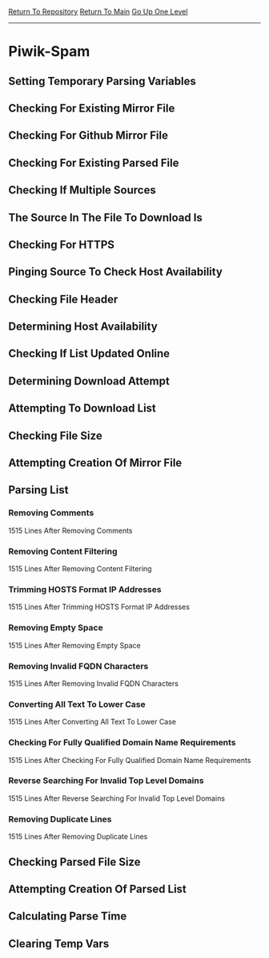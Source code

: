 [Return To Repository](https://github.com/deathbybandaid/piholeparser/)
[Return To Main](https://github.com/deathbybandaid/piholeparser/blob/master/RecentRunLogs/Mainlog.md)
[Go Up One Level](https://github.com/deathbybandaid/piholeparser/blob/master/RecentRunLogs/TopLevelScripts/30-Processing-External-Blacklists.md)
____________________________________
# Piwik-Spam
## Setting Temporary Parsing Variables
## Checking For Existing Mirror File
## Checking For Github Mirror File
## Checking For Existing Parsed File
## Checking If Multiple Sources
## The Source In The File To Download Is
## Checking For HTTPS
## Pinging Source To Check Host Availability
## Checking File Header
## Determining Host Availability
## Checking If List Updated Online
## Determining Download Attempt
## Attempting To Download List
## Checking File Size
## Attempting Creation Of Mirror File
## Parsing List
### Removing Comments
1515 Lines After Removing Comments
### Removing Content Filtering
1515 Lines After Removing Content Filtering
### Trimming HOSTS Format IP Addresses
1515 Lines After Trimming HOSTS Format IP Addresses
### Removing Empty Space
1515 Lines After Removing Empty Space
### Removing Invalid FQDN Characters
1515 Lines After Removing Invalid FQDN Characters
### Converting All Text To Lower Case
1515 Lines After Converting All Text To Lower Case
### Checking For Fully Qualified Domain Name Requirements
1515 Lines After Checking For Fully Qualified Domain Name Requirements
### Reverse Searching For Invalid Top Level Domains
1515 Lines After Reverse Searching For Invalid Top Level Domains
### Removing Duplicate Lines
1515 Lines After Removing Duplicate Lines
## Checking Parsed File Size
## Attempting Creation Of Parsed List
## Calculating Parse Time
## Clearing Temp Vars
